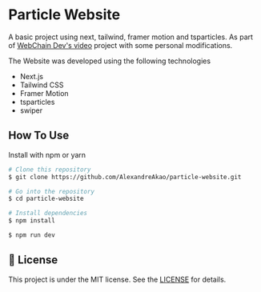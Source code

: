 # Particle Website

A basic project using next, tailwind, framer motion and tsparticles. As part of [WebChain Dev's video](https://www.youtube.com/watch?v=cMuwIRJQQa4) project with some personal modifications.

The Website was developed using the following technologies

- Next.js
- Tailwind CSS
- Framer Motion
- tsparticles
- swiper

## How To Use

Install with npm or yarn

```bash
# Clone this repository
$ git clone https://github.com/AlexandreAkao/particle-website.git

# Go into the repository
$ cd particle-website

# Install dependencies
$ npm install

$ npm run dev
```

## :memo: License

This project is under the MIT license. See the [LICENSE](https://github.com/AlexandreAkao/particle-website/blob/main/LICENSE) for details.
